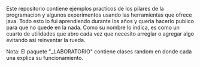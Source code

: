 Este repositorio contiene ejemplos practicos de los pilares de la programacion y algunos experimentos usando las herramientas que ofrece java.
Todo esto lo fui aprendiendo durante los años y queria hacerlo publico para que no quede en la nada.
Como su nombre lo indica, es como un cuarto de utilidades que abro cada vez que necesito arreglar o agregar algo evitando asi reinventar la rueda.

Nota: El paquete "_LABORATORIO" contiene clases random en donde cada una explica su funcionamiento.
